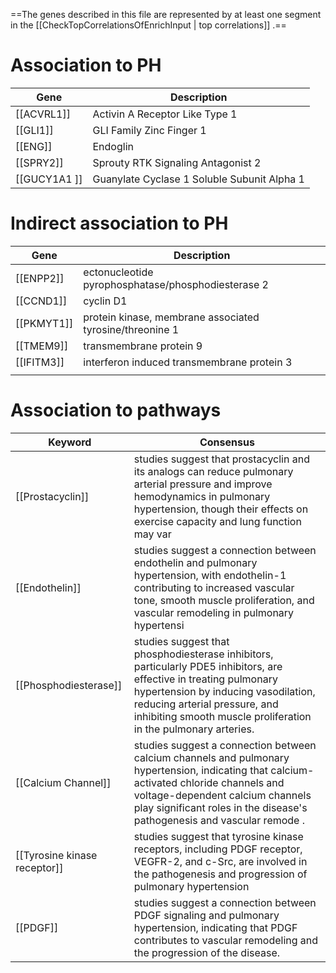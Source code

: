 ==The genes described in this file are represented by at least one segment in the [[CheckTopCorrelationsOfEnrichInput | top correlations]] .==
# Association to PH

| Gene         | Description                                        |
| ------------ | -------------------------------------------------- |
| [[ACVRL1]]   | Activin A Receptor Like Type 1                     |
| [[GLI1]]     | GLI Family Zinc Finger 1                           |
| [[ENG]]      | Endoglin                                           |
| [[SPRY2]]    | Sprouty RTK Signaling Antagonist 2                 |
| [[GUCY1A1 ]] | Guanylate Cyclase 1 Soluble Subunit Alpha 1        |

# Indirect association to PH

| Gene       | Description                                              |
| ---------- | -------------------------------------------------------- |
| [[ENPP2]]  | ectonucleotide pyrophosphatase/phosphodiesterase 2       |
| [[CCND1]]  | cyclin D1                                                |
| [[PKMYT1]] | protein kinase, membrane associated tyrosine/threonine 1 |
| [[TMEM9]]  | transmembrane protein 9                                  |
| [[IFITM3]] | interferon induced transmembrane protein 3               |
|            |                                                          |

# Association to pathways

| Keyword                      | Consensus                                                                                                                                                                                                                                                     |
| ---------------------------- | ------------------------------------------------------------------------------------------------------------------------------------------------------------------------------------------------------------------------------------------------------------- |
| [[Prostacyclin]]<br>         | studies suggest that prostacyclin and its analogs can reduce pulmonary arterial pressure and improve hemodynamics in pulmonary hypertension, though their effects on exercise capacity and lung function may var                                              |
| [[Endothelin]]               | studies suggest a connection between endothelin and pulmonary hypertension, with endothelin-1 contributing to increased vascular tone, smooth muscle proliferation, and vascular remodeling in pulmonary hypertensi                                           |
| [[Phosphodiesterase]]        | studies suggest that phosphodiesterase inhibitors, particularly PDE5 inhibitors, are effective in treating pulmonary hypertension by inducing vasodilation, reducing arterial pressure, and inhibiting smooth muscle proliferation in the pulmonary arteries. |
| [[Calcium Channel]]          | studies suggest a connection between calcium channels and pulmonary hypertension, indicating that calcium-activated chloride channels and voltage-dependent calcium channels play significant roles in the disease's pathogenesis and vascular remode .       |
| [[Tyrosine kinase receptor]] | studies suggest that tyrosine kinase receptors, including PDGF receptor, VEGFR-2, and c-Src, are involved in the pathogenesis and progression of pulmonary hypertension                                                                                       |
| [[PDGF]]                     | studies suggest a connection between PDGF signaling and pulmonary hypertension, indicating that PDGF contributes to vascular remodeling and the progression of the disease.                                                                                   |
